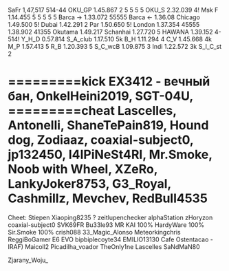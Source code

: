 SaFr     1,47,517 514-44
OKU_GP   1.45.867 2 5 5 5 5
OKU_S    2.32.039 4!
Msk F    1.14.455 5 5 5 5 5
Barca -> 1.33.072  55555
Barca <- 1.36.08
Chicago  1.49.500 5!
Dubai    1.42.291  2
Par      1.50.650  5! 
London   1.37.354  45555  1.38.902  41355
Okutama  1.49.217
Schanhai 1.27.720 5
HAWANA   1.39.152 4-514!
Y_H_D    0.57.814
S_A_club 1.17.510 5k
B_H      1.11.294 4
C_V      1.45.668 4k
M_P      1.57.413 5
R_B      1.20.393 5
S_C_wcB  1.09.875 3
Indi     1.22.572 3k
S_I_C_st 2 

=========kick
EX3412 - вечный бан,
OnkelHeini2019,
SGT-04U,
=========cheat
Lascelles,
Antonelli, 
ShaneTePain819,
Hound dog,
Zodiaaz,
coaxial-subject0,
jp132450,
I4IPiNeSt4RI,
Mr.Smoke,
Noob with Wheel,
XZeRo,
LankyJoker8753,
G3_Royal,
Cashmillz,
Mevchev,
RedBull4535
=========


Cheet:
Stiepen
Xiaoping8235 ?
zeitlupenchecker
alphaStation
zHoryzon
coaxial-subject0
SVK69FR
Bu33le93
MR KAI 100%
HardyWare 100%
Sir.Smoke 100%
crish088
33_Magic_Alonso
Meteorkingchris
ReggiBoGamer
E6 EVO
bipbiplecoyte34
EMILIO13130
Cafe Ostentacao -
IRAF) Maicoll2
Picadilha_voador
TheOnly1ne
Lascelles
SaNdMaN80

Zjarany_Woju_